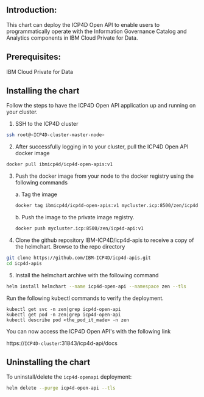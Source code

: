 ## Introduction:

This chart can deploy the ICP4D Open API to enable users to programmatically operate with the Information Governance Catalog and Analytics components in IBM Cloud Private for Data. 

## Prerequisites:

IBM Cloud Private for Data

## Installing the chart
Follow the steps to have the ICP4D Open API application up and running on your cluster.

1. SSH to the ICP4D cluster
```bash
ssh root@<ICP4D-cluster-master-node>
```

2. After successfully logging in to your cluster, pull the ICP4D Open API docker image
```bash
docker pull ibmicp4d/icp4d-open-apis:v1
```

3. Push the docker image from your node to the docker registry using the following commands
    
    a. Tag the image
    ```bash
    docker tag ibmicp4d/icp4d-open-apis:v1 mycluster.icp:8500/zen/icp4d-api:v1
    ```
    b. Push the image to the private image registry.
    ```bash
    docker push mycluster.icp:8500/zen/icp4d-api:v1
    ```
    
4. Clone the github repository IBM-ICP4D/icp4d-apis to receive a copy of the helmchart. Browse to the repo directory
```bash
git clone https://github.com/IBM-ICP4D/icp4d-apis.git
cd icp4d-apis
```
    
5. Install the helmchart archive with the following command
```bash
helm install helmchart --name icp4d-open-api --namespace zen --tls
```

Run the following kubectl commands to verify the deployment.
```
kubectl get svc -n zen|grep icp4d-open-api
kubectl get pod -n zen|grep icp4d-open-api
kubectl describe pod <the_pod_it_made> -n zen
```

You can now access the ICP4D Open API's with the following link

https://`ICP4D-cluster`:31843/icp4d-api/docs

## Uninstalling the chart

To uninstall/delete the `icp4d-openapi` deployment:
```bash
helm delete --purge icp4d-open-api --tls
```
